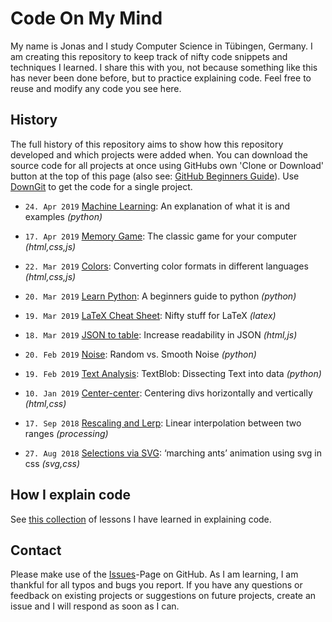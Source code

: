 # Code On My Mind

My name is Jonas and I study Computer Science in Tübingen, Germany. I am creating this repository to keep track of nifty code snippets and techniques I learned. I share this with you, not because something like this has never been done before, but to practice explaining code. Feel free to reuse and modify any code you see here.

## History

The full history of this repository aims to show how this repository developed and which projects were added when. You can download the source code for all projects at once using GitHubs own 'Clone or Download' button at the top of this page (also see: [GitHub Beginners Guide](https://education.github.com/git-cheat-sheet-education.pdf)). Use [DownGit](https://minhaskamal.github.io/DownGit/#/home) to get the code for a single project.

- `24. Apr 2019` [Machine Learning](./projects/machine-learning): An explanation of what it is and examples _(python)_

- `17. Apr 2019` [Memory Game](./projects/memory-game): The classic game for your computer _(html,css,js)_

- `22. Mar 2019` [Colors](./projects/colors): Converting color formats in different languages _(html,css,js)_

- `20. Mar 2019` [Learn Python](./projects/learn-python): A beginners guide to python _(python)_

- `19. Mar 2019` [LaTeX Cheat Sheet](./projects/latex-cheat-sheet): Nifty stuff for LaTeX _(latex)_

- `18. Mar 2019` [JSON to table](./projects/json-to-table): Increase readability in JSON _(html,js)_

- `20. Feb 2019` [Noise](./projects/noise): Random vs. Smooth Noise _(python)_

- `19. Feb 2019` [Text Analysis](./projects/text-analysis): TextBlob: Dissecting Text into data _(python)_

- `10. Jan 2019` [Center-center](./projects/center-center): Centering divs horizontally and vertically _(html,css)_

- `17. Sep 2018` [Rescaling and Lerp](./projects/rescaling-and-lerp): Linear interpolation between two ranges _(processing)_

- `27. Aug 2018` [Selections via SVG](./projects/svg-selection): ‘marching ants’ animation using svg in css _(svg,css)_

## How I explain code

See [this collection](./how-i-explain-code.md) of lessons I have learned in explaining code.


## Contact

Please make use of the [Issues](https://github.com/JonasKoenig/CodeOnMyMind/issues)-Page on GitHub. As I am learning, I am thankful for all typos and bugs you report. If you have any questions or feedback on existing projects or suggestions on future projects, create an issue and I will respond as soon as I can.
